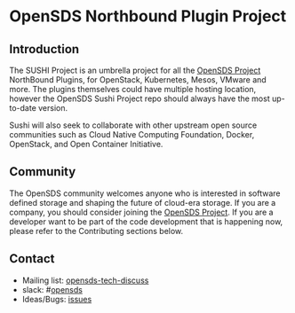 # OpenSDS Northbound Plugin Project

## Introduction

The SUSHI Project is an umbrella project for all the [OpenSDS Project](https://opensds.io/)
NorthBound Plugins, for OpenStack, Kubernetes, Mesos, VMware and more.
The plugins themselves could have multiple hosting location,
however the OpenSDS Sushi Project repo should always have the most up-to-date version.

Sushi will also seek to collaborate with other upstream open source communities
such as Cloud Native Computing Foundation, Docker, OpenStack, and Open Container Initiative.

## Community

The OpenSDS community welcomes anyone who is interested in software defined
storage and shaping the future of cloud-era storage. If you are a company,
you should consider joining the [OpenSDS Project](https://opensds.io/).
If you are a developer want to be part of the code development that is happening
now, please refer to the Contributing sections below.


## Contact

* Mailing list: [opensds-tech-discuss](https://lists.opensds.io/mailman/listinfo/opensds-tech-discuss)
* slack: #[opensds](https://opensds.slack.com)
* Ideas/Bugs: [issues](https://github.com/opensds/opensds/issues)
